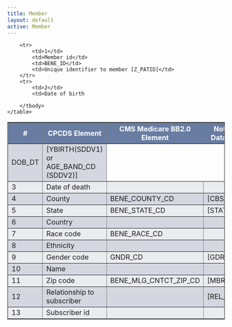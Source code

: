 ```yaml
---
title: Member
layout: default
active: Member
---
```


<style>
th {
  background-color:rgb(104,125,161) ;
  color: white;
}
tr:nth-child(even) {background-color:rgb(235,236,240);}	
tr:nth-child(odd) {background-color:rgb(212,215,224);}
</style>
<table border="1">
		<thead>
		<tr>
			<th> # </th>
			<th> CPCDS Element </th>
			<th> CMS Medicare BB2.0 Element </th>
			<th>Notes [HCCI Data Element]</th>
		</tr>
	</thead>
	        <tbody>

        <tr>
			<td>1</td>
			<td>Member id</td>
			<td>BENE_ID</td>
			<td>Unique identifier to member [Z_PATID]</td>
		</tr>
		<tr>
			<td>2</td>
			<td>Date of birth
</td>
			<td>DOB_DT</td>
			<td>[YBIRTH(SDDV1) or AGE_BAND_CD (SDDV2)]</td>
		</tr>
		<tr>
			<td>3</td>
			<td>Date of death</td>
			<td></td>
			<td></td>
		</tr>
		<tr>
			<td>4</td>
			<td>County</td>
			<td>BENE_COUNTY_CD</td>
			<td>[CBSA_CD]</td>
		</tr>
		<tr>
			<td>5</td>
			<td>State</td>
			<td>BENE_STATE_CD</td>
			<td>[STATE]</td>
		</tr>
		<tr>
			<td>6</td>
			<td>Country</td>
			<td></td>
			<td></td>
		</tr>
		<tr>
		<td>7</td>
			<td>Race code</td>
			<td>BENE_RACE_CD</td>
			<td></td>
		</tr>
		<tr>
		<td>8</td>
			<td>Ethnicity</td>
			<td></td>
			<td></td>
		</tr>
			<tr>
		<td>9</td>
			<td>Gender code</td>
			<td>GNDR_CD</td>
			<td>[GDR]</td>
		</tr>
			<tr>
		<td>10</td>
			<td>Name</td>
			<td></td>
			<td></td>
		</tr>
		<tr>
			<td>11</td>
			<td>Zip code</td>
			<td>BENE_MLG_CNTCT_ZIP_CD</td>
			<td>[MBR_ZIP_5_CD]</td>
		</tr>
		<tr>
			<td>12</td>
			<td>Relationship to subscriber</td>
			<td></td>
			<td>[REL_CD]</td>
		</tr>
		<tr>
			<td>13</td>
			<td>Subscriber id</td>
			<td></td>
			<td></td>
		</tr>

		
		</tbody>
	</table>